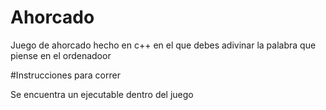 # Ahorcado

Juego de ahorcado hecho en c++ en el que debes adivinar la palabra que piense en el ordenadoor

#Instrucciones para correr

Se encuentra un ejecutable dentro del juego
